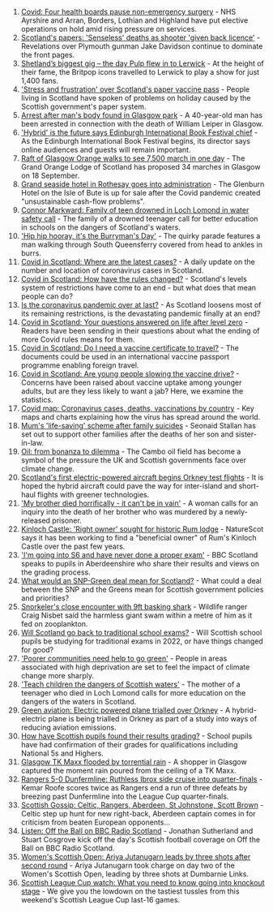 1. [Covid: Four health boards pause non-emergency surgery](https://www.bbc.co.uk/news/uk-scotland-58204236) - NHS Ayrshire and Arran, Borders, Lothian and Highland have put elective operations on hold amid rising pressure on services.
2. [Scotland's papers: 'Senseless' deaths as shooter 'given back licence'](https://www.bbc.co.uk/news/uk-scotland-58209418) - Revelations over Plymouth gunman Jake Davidson continue to dominate the front pages.
3. [Shetland’s biggest gig – the day Pulp flew in to Lerwick](https://www.bbc.co.uk/news/uk-scotland-north-east-orkney-shetland-57599869) - At the height of their fame, the Britpop icons travelled to Lerwick to play a show for just 1,400 fans.
4. ['Stress and frustration' over Scotland's paper vaccine pass](https://www.bbc.co.uk/news/uk-scotland-57862733) - People living in Scotland have spoken of problems on holiday caused by the Scottish government's paper system.
5. [Arrest after man's body found in Glasgow park](https://www.bbc.co.uk/news/uk-scotland-north-east-orkney-shetland-58206882) - A 40-year-old man has been arrested in connection with the death of William Leiper in Glasgow.
6. ['Hybrid' is the future says Edinburgh International Book Festival chief](https://www.bbc.co.uk/news/uk-scotland-58201596) - As the Edinburgh International Book Festival begins, its director says online audiences and guests will remain important.
7. [Raft of Glasgow Orange walks to see 7,500 march in one day](https://www.bbc.co.uk/news/uk-scotland-glasgow-west-58203584) - The Grand Orange Lodge of Scotland has proposed 34 marches in Glasgow on 18 September.
8. [Grand seaside hotel in Rothesay goes into administration](https://www.bbc.co.uk/news/uk-scotland-scotland-business-58198368) - The Glenburn Hotel on the Isle of Bute is up for sale after the Covid pandemic created "unsustainable cash-flow problems".
9. [Connor Markward: Family of teen drowned in Loch Lomond in water safety call](https://www.bbc.co.uk/news/uk-scotland-58188082) - The family of a drowned teenager call for better education in schools on the dangers of Scotland's waters.
10. ['Hip hip hooray, it's the Burryman's Day'](https://www.bbc.co.uk/news/uk-scotland-edinburgh-east-fife-58201759) - The quirky parade features a man walking through South Queensferry covered from head to ankles in burrs.
11. [Covid in Scotland: Where are the latest cases?](https://www.bbc.co.uk/news/uk-scotland-53511877) - A daily update on the number and location of coronavirus cases in Scotland.
12. [Covid in Scotland: How have the rules changed?](https://www.bbc.co.uk/news/uk-scotland-53166816) - Scotland's levels system of restrictions have come to an end - but what does that mean people can do?
13. [Is the coronavirus pandemic over at last?](https://www.bbc.co.uk/news/uk-scotland-58112939) - As Scotland loosens most of its remaining restrictions, is the devastating pandemic finally at an end?
14. [Covid in Scotland: Your questions answered on life after level zero](https://www.bbc.co.uk/news/uk-scotland-58071989) - Readers have been sending in their questions about what the ending of more Covid rules means for them.
15. [Covid in Scotland: Do I need a vaccine certificate to travel?](https://www.bbc.co.uk/news/uk-scotland-57519070) - The documents could be used in an international vaccine passport programme enabling foreign travel.
16. [Covid in Scotland: Are young people slowing the vaccine drive?](https://www.bbc.co.uk/news/uk-scotland-57915106) - Concerns have been raised about vaccine uptake among younger adults, but are they less likely to want a jab? Here, we examine the statistics.
17. [Covid map: Coronavirus cases, deaths, vaccinations by country](https://www.bbc.co.uk/news/world-51235105) - Key maps and charts explaining how the virus has spread around the world.
18. [Mum's 'life-saving' scheme after family suicides](https://www.bbc.co.uk/news/uk-scotland-58185754) - Seonaid Stallan has set out to support other families after the deaths of her son and sister-in-law.
19. [Oil: from bonanza to dilemma](https://www.bbc.co.uk/news/uk-scotland-scotland-business-58195442) - The Cambo oil field has become a symbol of the pressure the UK and Scottish governments face over climate change.
20. [Scotland's first electric-powered aircraft begins Orkney test flights](https://www.bbc.co.uk/news/uk-scotland-north-east-orkney-shetland-58177865) - It is hoped the hybrid aircraft could pave the way for inter-island and short-haul flights with greener technologies.
21. ['My brother died horrifically - it can't be in vain'](https://www.bbc.co.uk/news/uk-scotland-north-east-orkney-shetland-58177868) - A woman calls for an inquiry into the death of her brother who was murdered by a newly-released prisoner.
22. [Kinloch Castle: 'Right owner' sought for historic Rum lodge](https://www.bbc.co.uk/news/uk-scotland-highlands-islands-58170779) - NatureScot says it has been working to find a "beneficial owner" of Rum's Kinloch Castle over the past few years.
23. ['I'm going into S6 and have never done a proper exam'](https://www.bbc.co.uk/news/uk-scotland-58158616) - BBC Scotland speaks to pupils in Aberdeenshire who share their results and views on the grading process.
24. [What would an SNP-Green deal mean for Scotland?](https://www.bbc.co.uk/news/uk-scotland-scotland-politics-58143753) - What could a deal between the SNP and the Greens mean for Scottish government policies and priorities?
25. [Snorkeler's close encounter with 9ft basking shark](https://www.bbc.co.uk/news/uk-scotland-highlands-islands-58145408) - Wildlife ranger Craig Nisbet said the harmless giant swam within a metre of him as it fed on zooplankton.
26. [Will Scotland go back to traditional school exams?](https://www.bbc.co.uk/news/uk-scotland-58139111) - Will Scottish school pupils be studying for traditional exams in 2022, or have things changed for good?
27. ['Poorer communities need help to go green'](https://www.bbc.co.uk/news/uk-scotland-58191576) - People in areas associated with high deprivation are set to feel the impact of climate change more sharply.
28. ['Teach children the dangers of Scottish waters'](https://www.bbc.co.uk/news/uk-scotland-58199582) - The mother of a teenager who died in Loch Lomond calls for more education on the dangers of the waters in Scotland.
29. [Green aviation: Electric powered plane trialled over Orkney](https://www.bbc.co.uk/news/uk-scotland-58180367) - A hybrid-electric plane is being trialled in Orkney as part of a study into ways of reducing aviation emissions.
30. [How have Scottish pupils found their results grading?](https://www.bbc.co.uk/news/uk-scotland-58164913) - School pupils have had confirmation of their grades for qualifications including National 5s and Highers.
31. [Glasgow TK Maxx flooded by torrential rain](https://www.bbc.co.uk/news/uk-scotland-58157258) - A shopper in Glasgow captured the moment rain poured from the ceiling of a TK Maxx.
32. [Rangers 5-0 Dunfermline: Ruthless Ibrox side cruise into quarter-finals](https://www.bbc.co.uk/sport/football/58137878) - Kemar Roofe scores twice as Rangers end a run of three defeats by breezing past Dunfermline into the League Cup quarter-finals.
33. [Scottish Gossip: Celtic, Rangers, Aberdeen, St Johnstone, Scott Brown](https://www.bbc.co.uk/sport/football/58213153) - Celtic step up hunt for new right-back, Aberdeen captain comes in for criticism from beaten European opponents...
34. [Listen: Off the Ball on BBC Radio Scotland](https://www.bbc.co.uk/sport/av/football/58137777) - Jonathan Sutherland and Stuart Cosgrove kick off the day's Scottish football coverage on Off the Ball on BBC Radio Scotland.
35. [Women's Scottish Open: Ariya Jutanugarn leads by three shots after second round](https://www.bbc.co.uk/sport/golf/58203684) - Ariya Jutanugarn took charge on day two of the Women's Scottish Open, leading by three shots at Dumbarnie Links.
36. [Scottish League Cup watch: What you need to know going into knockout stage](https://www.bbc.co.uk/sport/football/58156608) - We give you the lowdown on the tastiest tussles from this weekend's Scottish League Cup last-16 games.
